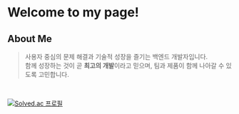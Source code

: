 # Welcome to my page! 

## About Me
> 사용자 중심의 문제 해결과 기술적 성장을 즐기는 백엔드 개발자입니다.   
> 함께 성장하는 것이 곧 **최고의 개발**이라고 믿으며, 팀과 제품이 함께 나아갈 수 있도록 고민합니다.


<!--
## Tech Stack

[![My Skills](https://skillicons.dev/icons?i=js,html,css,wasm)](https://skillicons.dev)

<div style="display:flex; flex-direction:column; align-items:flex-start;">
  <img src="https://img.shields.io/badge/SpringBoot-6DB33F?style=for-the-badge&logo=SpringBoot&logoColor=white">
  [![My Skills](https://skillicons.dev/icons?i=js,html,css,wasm)](https://skillicons.dev)

 
  <br>
  <img alt="MySQL" src="https://img.shields.io/badge/MySQL-%2300f.svg?style=for-the-badge&logo=MySQL&logoColor=white"/>
  <img alt="Oracle" src="https://img.shields.io/badge/Oracle-F80000.svg?style=for-the-badge&logo=Oracle&logoColor=white"/>
  <img alt="PostgreSQL" src="https://img.shields.io/badge/PostgreSQL-4169E1.svg?style=for-the-badge&logo=PostgreSQL&logoColor=white"/>
</div>
<br>

-->

<!--
<a href="https://www.gitanimals.org/en_US?utm_medium=image&utm_source=zzeon9&utm_content=line">
  <img
    src="https://render.gitanimals.org/lines/zzeon9?pet-id=709336252386404598"
    width="600"
    height="100"
  />
</a>

-->


  <br>

[![Solved.ac
프로필](http://mazassumnida.wtf/api/generate_badge?boj=ecw1110)](https://solved.ac/ecw1110)

  
</a>
